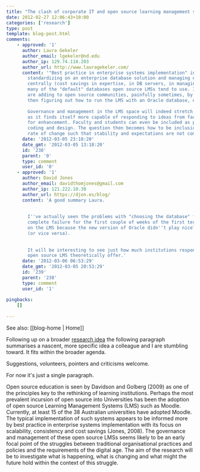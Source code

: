 ```yaml
---
title: "The clash of corporate IT and open source learning management system: a nascent research idea"
date: 2012-02-27 12:06:43+10:00
categories: ['research']
type: post
template: blog-post.html
comments:
    - approved: '1'
      author: Laura Gekeler
      author_email: lgekeler@nd.edu
      author_ip: 129.74.118.203
      author_url: http://www.lauragekeler.com/
      content: '"Best practice in enterprise systems implementation" includes items like
        standardizing on an enterprise database solution and managing enterprise databases
        centrally (cost savings in expertise, in DB servers, in managing SAN, etc), precluding
        many of the "default" databases open source LMSs tend to use. Instead, practitioners
        are adding to open source communities, painfully sometimes, by choosing the LMS,
        then figuring out how to run the LMS with an Oracle database, etc.
    
        Governance and management in the LMS space will indeed stretch the institution
        as it finds itself more capable of responding to ideas from faculty and students
        for enhancement. Faculty and students can even be included as participants in
        coding and design. The question then becomes how to be inclusion yet manage the
        rate of change such that stability and expectations are not compromised.'
      date: '2012-03-05 23:18:20'
      date_gmt: '2012-03-05 13:18:20'
      id: '238'
      parent: '0'
      type: comment
      user_id: '0'
    - approved: '1'
      author: David Jones
      author_email: davidthomjones@gmail.com
      author_ip: 121.222.10.38
      author_url: https://djon.es/blog/
      content: 'A good summary Laura.
    
    
        I''ve actually seen the problems with "choosing the database" first. An almost
        complete failure for the first couple of weeks of the first term with every course
        on the LMS because the new version of Oracle didn''t play nicely with the LMS
        (or vice versa).
    
    
        It will be interesting to see just how much institutions respond to the capabilities
        open source LMS theoretically offer.'
      date: '2012-03-06 06:53:29'
      date_gmt: '2012-03-05 20:53:29'
      id: '239'
      parent: '238'
      type: comment
      user_id: '1'
    
pingbacks:
    []
    
---
```


See also: [[blog-home | Home]]

Following up on a broader [research idea](/blog2/2012/02/26/defining-the-digital-age-and-its-influence-on-work-integrated-learning/) the following paragraph summarises a nascent, more specific idea a colleague and I are stumbling toward. It fits within the broader agenda.

Suggestions, volunteers, pointers and criticisms welcome.

For now it's just a single paragraph.

Open source education is seen by Davidson and Golberg (2009) as one of the principles key to the rethinking of learning institutions. Perhaps the most prevalent incursion of open source into Universities has been the adoption of open source Learning Management Systems (LMS) such as Moodle. Currently, at least 15 of the 38 Australian universities have adopted Moodle. The typical implementation of such systems appears to be informed more by best practice in enterprise systems implementation with its focus on scalability, consistency and cost savings (Jones, 2008). The governance and management of these open source LMSs seems likely to be an early focal point of the struggles between traditional organisational practices and policies and the requirements of the digital age. The aim of the research will be to investigate what is happening, what is changing and what might the future hold within the context of this struggle.